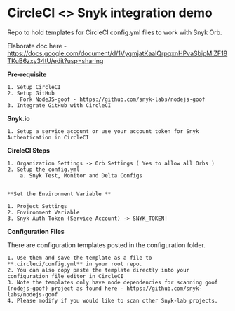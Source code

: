 # CircleCI <> Snyk integration demo 
Repo to hold templates for CircleCI config.yml files to work with Snyk Orb.

Elaborate doc here - https://docs.google.com/document/d/1VygmjatKaalQrpqxnHPvaSbipMiZF18TKuB6zxy34tU/edit?usp=sharing

**Pre-requisite**
	
	1. Setup CircleCI
	2. Setup GitHub
		Fork NodeJS-goof - https://github.com/snyk-labs/nodejs-goof
	3. Integrate GitHub with CircleCI

**Snyk.io**

	1. Setup a service account or use your account token for Snyk Authentication in CircleCI
	
**CircleCI Steps**

	1. Organization Settings -> Orb Settings ( Yes to allow all Orbs )
	2. Setup the config.yml
		a. Snyk Test, Monitor and Delta Configs
		
	
	**Set the Environment Variable **

	1. Project Settings 
	2. Environment Variable
	3. Snyk Auth Token (Service Account) -> SNYK_TOKEN!

**Configuration Files** 

There are configuration templates posted in the configuration folder.
	
	1. Use them and save the template as a file to **.circleci/config.yml** in your root repo.
	2. You can also copy paste the template directly into your configuration file editor in CircleCI
	3. Note the templates only have node dependencies for scanning goof (nodejs-goof) project as found here - https://github.com/snyk-labs/nodejs-goof
	4. Please modify if you would like to scan other Snyk-lab projects.

